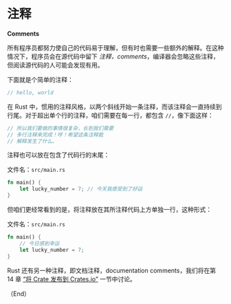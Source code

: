 # 注释

**Comments**


所有程序员都努力使自己的代码易于理解，但有时也需要一些额外的解释。在这种情况下，程序员会在源代码中留下 *注释，comments*，编译器会忽略这些注释，但阅读源代码的人可能会发现有用。

下面就是个简单的注释：

```rust
// hello, world
```


在 Rust 中，惯用的注释风格，以两个斜线开始一条注释，而该注释会一直持续到行尾。对于超出单个行的注释，咱们需要在每一行，都包含 `//`，像下面这样：


```rust
// 所以我们要做的事情很复杂，长到我们需要
// 多行注释来完成！呼！希望这条注释能
// 解释发生了什么。
```


注释也可以放在包含了代码行的末尾：


文件名：`src/main.rs`

```rust
fn main() {
    let lucky_number = 7; // 今天我感受到了好运
}
```

但咱们更经常看到的是，将注释放在其所注释代码上方单独一行，这种形式：


文件名：`src/main.rs`

```rust
fn main() {
    // 今日感到幸运
    let lucky_number = 7;
}
```

Rust 还有另一种注释，即文档注释，documentation comments，我们将在第 14 章 [“将 Crate 发布到 Crates.io”](../crates-io/publishing.md) 一节中讨论。


（End）


